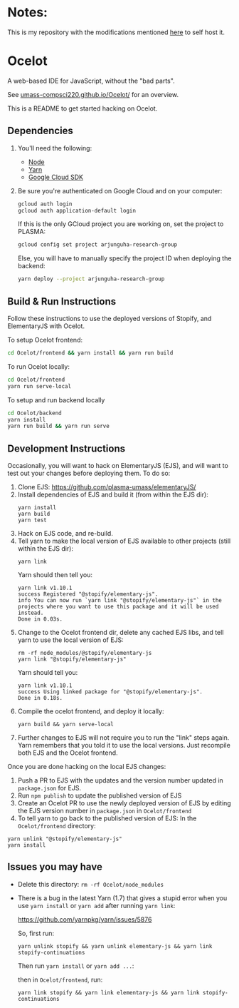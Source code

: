 # Notes: 
This is my repository with the modifications mentioned [here](https://github.com/umass-compsci220/Ocelot/issues/131) to self host it.

# Ocelot

A web-based IDE for JavaScript, without the "bad parts".

See [umass-compsci220.github.io/Ocelot/](https://umass-compsci220.github.io/Ocelot/) for an overview.

This is a README to get started hacking on Ocelot.

## Dependencies

1. You'll need the following:
    - [Node](https://nodejs.org/en/)
    - [Yarn](https://www.yarnpkg.com)
    - [Google Cloud SDK](https://cloud.google.com/sdk/)

1. Be sure you're authenticated on Google Cloud and on your computer:
    ```bash
    gcloud auth login
    gcloud auth application-default login
    ```
    If this is the only GCloud project you are working on, set the project to PLASMA:
    ```bash
    gcloud config set project arjunguha-research-group
    ```
    Else, you will have to manually specify the project ID when deploying the backend:
    ```bash
    yarn deploy --project arjunguha-research-group
    ```

## Build & Run Instructions
Follow these instructions to use the deployed versions of Stopify, and ElementaryJS with Ocelot.

To setup Ocelot frontend:

```bash
cd Ocelot/frontend && yarn install && yarn run build
```

To run Ocelot locally:

```bash
cd Ocelot/frontend
yarn run serve-local
```

To setup and run backend locally

```bash
cd Ocelot/backend
yarn install
yarn run build && yarn run serve
```

## Development Instructions

Occasionally, you will want to hack on ElementaryJS (EJS), and will want to test out your changes before deploying them. To do so:

1. Clone EJS: https://github.com/plasma-umass/elementaryJS/
1. Install dependencies of EJS and build it (from within the EJS dir):
    ```
    yarn install
    yarn build
    yarn test
    ```
1. Hack on EJS code, and re-build.
1. Tell yarn to make the local version of EJS available to other projects (still within the EJS dir):
    ```
    yarn link
    ```
    Yarn should then tell you:
    ```
    yarn link v1.10.1
    success Registered "@stopify/elementary-js".
    info You can now run `yarn link "@stopify/elementary-js"` in the projects where you want to use this package and it will be used instead.
    Done in 0.03s.
    ```
1. Change to the Ocelot frontend dir, delete any cached EJS libs, and tell yarn to use the local version of EJS:
    ```
    rm -rf node_modules/@stopify/elementary-js
    yarn link "@stopify/elementary-js"
    ```
    Yarn should tell you:
    ```
    yarn link v1.10.1
    success Using linked package for "@stopify/elementary-js".
    Done in 0.18s.
    ```
1. Compile the ocelot frontend, and deploy it locally:
    ```
    yarn build && yarn serve-local
    ```
1. Further changes to EJS will not require you to run the "link" steps again. Yarn remembers that you told it to use the local versions. Just recompile both EJS and the Ocelot frontend.

Once you are done hacking on the local EJS changes:
1. Push a PR to EJS with the updates and the version number updated in `package.json` for EJS.
1. Run `npm publish` to update the published version of EJS
1. Create an Ocelot PR to use the newly deployed version of EJS by editing the EJS version number in `package.json` in `Ocelot/frontend`
1. To tell yarn to go back to the published version of EJS:
In the `Ocelot/frontend` directory:
```
yarn unlink "@stopify/elementary-js"
yarn install
```

## Issues you may have

- Delete this directory: `rm -rf Ocelot/node_modules`

- There is a bug in the latest Yarn (1.7) that gives a stupid error when you
  use `yarn install` or `yarn add` after running `yarn link`:

  https://github.com/yarnpkg/yarn/issues/5876

  So, first run:

  ```
  yarn unlink stopify && yarn unlink elementary-js && yarn link stopify-continuations
  ```

  Then run `yarn install` or `yarn add ...`:

  then in `Ocelot/frontend`, run:

  ```
  yarn link stopify && yarn link elementary-js && yarn link stopify-continuations
  ```
